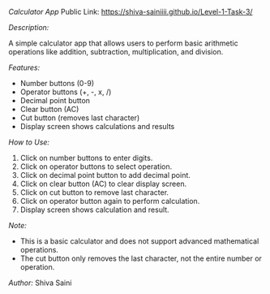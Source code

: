 *Calculator App*
Public Link:
https://shiva-sainiiii.github.io/Level-1-Task-3/

*Description:*

A simple calculator app that allows users to perform basic arithmetic operations like addition, subtraction, multiplication, and division.

*Features:*

- Number buttons (0-9)
- Operator buttons (+, -, x, /)
- Decimal point button
- Clear button (AC)
- Cut button (removes last character)
- Display screen shows calculations and results

*How to Use:*

1. Click on number buttons to enter digits.
2. Click on operator buttons to select operation.
3. Click on decimal point button to add decimal point.
4. Click on clear button (AC) to clear display screen.
5. Click on cut button to remove last character.
6. Click on operator button again to perform calculation.
7. Display screen shows calculation and result.

*Note:*

- This is a basic calculator and does not support advanced mathematical operations.
- The cut button only removes the last character, not the entire number or operation.

*Author:*
Shiva Saini
